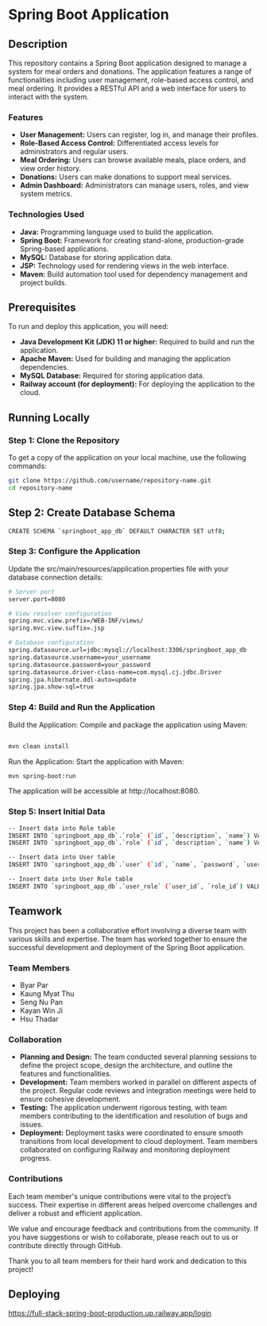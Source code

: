 # Spring Boot Application

## Description

This repository contains a Spring Boot application designed to manage a system for meal orders and donations. The application features a range of functionalities including user management, role-based access control, and meal ordering. It provides a RESTful API and a web interface for users to interact with the system.

### Features

- **User Management:** Users can register, log in, and manage their profiles. 
- **Role-Based Access Control:** Differentiated access levels for administrators and regular users.
- **Meal Ordering:** Users can browse available meals, place orders, and view order history.
- **Donations:** Users can make donations to support meal services.
- **Admin Dashboard:** Administrators can manage users, roles, and view system metrics.

### Technologies Used

- **Java:** Programming language used to build the application.
- **Spring Boot:** Framework for creating stand-alone, production-grade Spring-based applications.
- **MySQL:** Database for storing application data.
- **JSP:** Technology used for rendering views in the web interface.
- **Maven:** Build automation tool used for dependency management and project builds.

## Prerequisites

To run and deploy this application, you will need:

- **Java Development Kit (JDK) 11 or higher:** Required to build and run the application.
- **Apache Maven:** Used for building and managing the application dependencies.
- **MySQL Database:** Required for storing application data.
- **Railway account (for deployment):** For deploying the application to the cloud.

## Running Locally

### Step 1: Clone the Repository

To get a copy of the application on your local machine, use the following commands:

```bash
git clone https://github.com/username/repository-name.git
cd repository-name
```
## Step 2: Create Database Schema
```bash
CREATE SCHEMA `springboot_app_db` DEFAULT CHARACTER SET utf8;
```
### Step 3: Configure the Application
Update the src/main/resources/application.properties file with your database connection details:
```bash
# Server port
server.port=8080

# View resolver configuration
spring.mvc.view.prefix=/WEB-INF/views/
spring.mvc.view.suffix=.jsp

# Database configuration
spring.datasource.url=jdbc:mysql://localhost:3306/springboot_app_db
spring.datasource.username=your_username
spring.datasource.password=your_password
spring.datasource.driver-class-name=com.mysql.cj.jdbc.Driver
spring.jpa.hibernate.ddl-auto=update
spring.jpa.show-sql=true

```
### Step 4: Build and Run the Application
Build the Application: Compile and package the application using Maven:
```bash

mvn clean install

```
Run the Application: Start the application with Maven:
```bash
mvn spring-boot:run
```
The application will be accessible at http://localhost:8080.

### Step 5: Insert Initial Data
```bash
-- Insert data into Role table
INSERT INTO `springboot_app_db`.`role` (`id`, `description`, `name`) VALUES ('1', 'for admin', 'Administrator');
INSERT INTO `springboot_app_db`.`role` (`id`, `description`, `name`) VALUES ('2', 'for user', 'User');

-- Insert data into User table
INSERT INTO `springboot_app_db`.`user` (`id`, `name`, `password`, `user_name`) VALUES ('1', 'admin', 'admin', 'admin');

-- Insert data into User Role table
INSERT INTO `springboot_app_db`.`user_role` (`user_id`, `role_id`) VALUES ('1', '1');

```

## Teamwork

This project has been a collaborative effort involving a diverse team with various skills and expertise. The team has worked together to ensure the successful development and deployment of the Spring Boot application.

### Team Members

- Byar Par
- Kaung Myat Thu
- Seng Nu Pan
- Kayan Win Ji
- Hsu Thadar
  
### Collaboration

- **Planning and Design:** The team conducted several planning sessions to define the project scope, design the architecture, and outline the features and functionalities.
- **Development:** Team members worked in parallel on different aspects of the project. Regular code reviews and integration meetings were held to ensure cohesive development.
- **Testing:** The application underwent rigorous testing, with team members contributing to the identification and resolution of bugs and issues.
- **Deployment:** Deployment tasks were coordinated to ensure smooth transitions from local development to cloud deployment. Team members collaborated on configuring Railway and monitoring deployment progress.

### Contributions

Each team member's unique contributions were vital to the project’s success. Their expertise in different areas helped overcome challenges and deliver a robust and efficient application.

We value and encourage feedback and contributions from the community. If you have suggestions or wish to collaborate, please reach out to us or contribute directly through GitHub.

Thank you to all team members for their hard work and dedication to this project!

## Deploying

https://full-stack-spring-boot-production.up.railway.app/login
